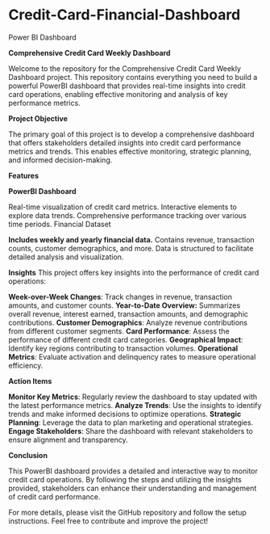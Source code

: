 # Credit-Card-Financial-Dashboard
Power BI Dashboard


**Comprehensive Credit Card Weekly Dashboard**

Welcome to the repository for the Comprehensive Credit Card Weekly Dashboard project. This repository contains everything you need to build a powerful PowerBI dashboard that provides real-time insights into credit card operations, enabling effective monitoring and analysis of key performance metrics.

**Project Objective**

The primary goal of this project is to develop a comprehensive dashboard that offers stakeholders detailed insights into credit card performance metrics and trends. This enables effective monitoring, strategic planning, and informed decision-making.

**Features**

**PowerBI Dashboard**

Real-time visualization of credit card metrics.
Interactive elements to explore data trends.
Comprehensive performance tracking over various time periods.
Financial Dataset

**Includes weekly and yearly financial data.**
Contains revenue, transaction counts, customer demographics, and more.
Data is structured to facilitate detailed analysis and visualization.

**Insights**
This project offers key insights into the performance of credit card operations:

**Week-over-Week Changes**: Track changes in revenue, transaction amounts, and customer counts.
**Year-to-Date Overview:** Summarizes overall revenue, interest earned, transaction amounts, and demographic contributions.
**Customer Demographics**: Analyze revenue contributions from different customer segments.
**Card Performance**: Assess the performance of different credit card categories.
**Geographical Impact**: Identify key regions contributing to transaction volumes.
**Operational Metrics**: Evaluate activation and delinquency rates to measure operational efficiency.

**Action Items**

**Monitor Key Metrics**: Regularly review the dashboard to stay updated with the latest performance metrics.
**Analyze Trends**: Use the insights to identify trends and make informed decisions to optimize operations.
**Strategic Planning**: Leverage the data to plan marketing and operational strategies.
**Engage Stakeholders**: Share the dashboard with relevant stakeholders to ensure alignment and transparency.

**Conclusion**

This PowerBI dashboard provides a detailed and interactive way to monitor credit card operations. By following the steps and utilizing the insights provided, stakeholders can enhance their understanding and management of credit card performance.

For more details, please visit the GitHub repository and follow the setup instructions. Feel free to contribute and improve the project!
